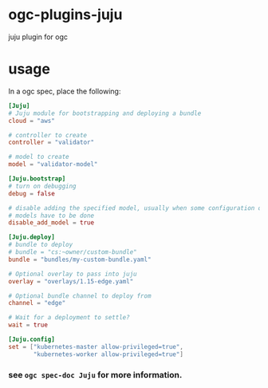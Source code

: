 # ogc-plugins-juju

juju plugin for ogc

# usage

In a ogc spec, place the following:

```toml
[Juju]
# Juju module for bootstrapping and deploying a bundle
cloud = "aws"

# controller to create
controller = "validator"

# model to create
model = "validator-model"

[Juju.bootstrap]
# turn on debugging
debug = false

# disable adding the specified model, usually when some configuration on the
# models have to be done
disable_add_model = true

[Juju.deploy]
# bundle to deploy
# bundle = "cs:~owner/custom-bundle"
bundle = "bundles/my-custom-bundle.yaml"

# Optional overlay to pass into juju
overlay = "overlays/1.15-edge.yaml"

# Optional bundle channel to deploy from
channel = "edge"

# Wait for a deployment to settle?
wait = true

[Juju.config]
set = ["kubernetes-master allow-privileged=true",
       "kubernetes-worker allow-privileged=true"]
```

### see `ogc spec-doc Juju` for more information.
